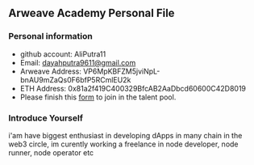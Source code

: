 ## Arweave Academy Personal File

### Personal information

- github account: AliPutra11
- Email: dayahputra9611@gmail.com
- Arweave Address: VP6MpKBFZM5jviNpL-bnAU9mZaQs0F6bfP5RCmlEU2k
- ETH Address: 0x81a2f419C400329BfcAB2AaDbcd60600C42D8019
- Please finish this [form](https://docs.google.com/forms/d/e/1FAIpQLSfWA5fIIcBgmRppm3jNz5vmf9Mai_QMVil-2pO4r7YKn_Zhtw/viewform?usp=sf_link) to join in the talent pool.

### Introduce Yourself
 i'am have biggest enthusiast in developing dApps in many chain in the web3 circle, im curently working a freelance in node developer, node runner, node operator etc
